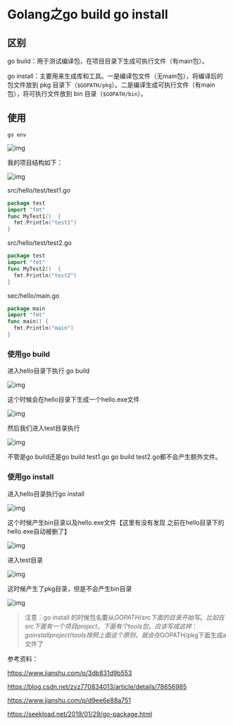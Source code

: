 # Golang之go build go install

## 区别

go build：用于测试编译包，在项目目录下生成可执行文件（有main包）。

go install：主要用来生成库和工具。一是编译包文件（无main包），将编译后的包文件放到 pkg 目录下（`$GOPATH/pkg`）。二是编译生成可执行文件（有main包），将可执行文件放到 bin 目录（`$GOPATH/bin`）。

## 使用

```
go env
```

![img](https://p3-juejin.byteimg.com/tos-cn-i-k3u1fbpfcp/1b21a51df88849a098e3b23fd6803936~tplv-k3u1fbpfcp-zoom-1.image)



我的项目结构如下：

![img](https://p3-juejin.byteimg.com/tos-cn-i-k3u1fbpfcp/291f1fb1171548c7b19f829a542f105d~tplv-k3u1fbpfcp-zoom-1.image)

src/hello/test/test1.go

```go
package test
import "fmt"
func MyTest1()  {   
  fmt.Println("test1")
}
```

src/hello/test/test2.go

```go
package test
import "fmt"
func MyTest2()  {   
  fmt.Println("test2")
}
```

sec/hello/main.go

```go
package main
import "fmt"
func main() {   
  fmt.Println("main")   
}
```

### 使用go build

进入hello目录下执行 go build

![img](https://p3-juejin.byteimg.com/tos-cn-i-k3u1fbpfcp/86466cd6df5c479aa1daca386a5b270c~tplv-k3u1fbpfcp-zoom-1.image)

这个时候会在hello目录下生成一个hello.exe文件

![img](https://p3-juejin.byteimg.com/tos-cn-i-k3u1fbpfcp/d3dfab148aef4772a6d0e3ed5af59d96~tplv-k3u1fbpfcp-zoom-1.image?raw=true)

然后我们进入test目录执行

![img](https://p3-juejin.byteimg.com/tos-cn-i-k3u1fbpfcp/d088a85f6c9844a9a5b67c211214695b~tplv-k3u1fbpfcp-zoom-1.image)

不管是go build还是go build test1.go  go build test2.go都不会产生额外文件。

### 使用go install

进入hello目录执行go install

![img](https://p3-juejin.byteimg.com/tos-cn-i-k3u1fbpfcp/669331ac78414d47ac57c3861f3f5168~tplv-k3u1fbpfcp-zoom-1.image)

这个时候产生bin目录以及hello.exe文件【这里有没有发现 之前在hello目录下的hello.exe自动被删了】

![img](https://p3-juejin.byteimg.com/tos-cn-i-k3u1fbpfcp/4e37bb4b45bf4810b8ba82a5cae3fc3d~tplv-k3u1fbpfcp-zoom-1.image)

进入test目录

![img](https://p3-juejin.byteimg.com/tos-cn-i-k3u1fbpfcp/fac08c180f3948b4bfeb2a999d8d069a~tplv-k3u1fbpfcp-zoom-1.image?raw=true)

这时候产生了pkg目录，但是不会产生bin目录

![img](https://p3-juejin.byteimg.com/tos-cn-i-k3u1fbpfcp/8963efc56f0f49cdb3ed495dde081078~tplv-k3u1fbpfcp-zoom-1.image)

> 注意：go install 的时候包名要从$GOPATH/src下面的目录开始写。 比如在src下面有一个项目project，下面有个tools包，应该写成这样： go install project/tools 按照上面这个原则，就会在$GOPATH/pkg下面生成a文件了



参考资料：

https://www.jianshu.com/p/3db831d9b553

https://blog.csdn.net/zyz770834013/article/details/78656985

https://www.jianshu.com/p/d9ee6e88a751

https://seekload.net/2019/01/29/go-package.html
